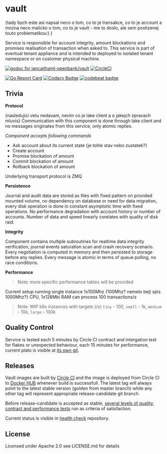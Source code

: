 # vault

{tady bych este asi napsal neco o tom, co to je transakce, co to je account a mozna neco malicko o tom, co to je vault - me to doslo, ale sem postizenej touto problematikou:) }

Service is responsible for account integrity, amount blockations and promises realisation of transaction when asked to. This service is part of eventual tenant appliance and is intended to deployed to isolated tenant namespace or on customer physical machine.

[![godoc for jancajthaml-openbank/vault](https://godoc.org/github.com/nathany/looper?status.svg)](https://godoc.org/github.com/jancajthaml-openbank/vault) [![CircleCI](https://circleci.com/gh/jancajthaml-openbank/vault/tree/master.svg?style=shield)](https://circleci.com/gh/jancajthaml-openbank/vault/tree/master)

[![Go Report Card](https://goreportcard.com/badge/github.com/jancajthaml-openbank/vault)](https://goreportcard.com/report/github.com/jancajthaml-openbank/vault) [![Codacy Badge](https://api.codacy.com/project/badge/Grade/a7937e961c7d453288ef469a1ecdac7a)](https://www.codacy.com/app/jancajthaml-openbank/vault?utm_source=github.com&amp;utm_medium=referral&amp;utm_content=jancajthaml-openbank/vault&amp;utm_campaign=Badge_Grade) [![codebeat badge](https://codebeat.co/badges/01fcc4c7-cb8a-4964-94e9-03b4b65500dc)](https://codebeat.co/projects/github-com-jancajthaml-openbank-vault-master)

## Trivia

**Protocol**

{nasledujici vetu nedavam, nevim co je lake client a o jakejch zpravach mluvis}
Communication with this component is done through lake client and no messages originates from this service, only atomic replies.


*Component accepts following commands*

* Ask account about its current state {je tohle stav nebo zustatek?}
* Create account
* Promise blockation of amount
* Commit blockation of amount
* Rollback blockation of amount

Underlying transport protocol is ZMQ

**Persistence**

Journal and audit data are stored as files with fixed pattern on provided mounted volume, no dependency on database or need for data migration, every disk operation is done in constant asymptotic time with fixed operations. No performance degradation with account history or number of accounts. Number of data and speed linearly corelates with quality of disk raid.

**Integrity**

Component contains multiple subroutines for realtime data integrity verification, journal events saturation scan and crash recovery scenario. Every negotiation is computed in memory and then persisted to storage before any replies. Every message is atomic in terms of queue polling, no race conditions.

**Performance**

> Note: more specific performance tables will be provided

Current setup running single instance 1x100Mhz {100Mhz? nemelo bejt spis 1000Mhz?} CPU, 1x128Mbi RAM can process 100 transactions/s

> Note: WIP k8s instances with targets (/s) `tiny` - 100, `small` - 1k, `medium` - 10k, `large` - 100k

## Quality Control

Service is tested each 5 minutes by Circle CI contract and intergation test for flakes or unexpected behaviour, each 15 minutes for performance, current plato is visible at [its own git](https://github.com/jancajthaml-openbank/health-check).

## Releases

Vault images are built by [Circle CI](https://circleci.com/gh/jancajthaml-openbank/vault/tree/master) and the image is deployed from Circle CI to [Docker HUB](https://hub.docker.com/r/openbank/vault/) whenever build is successfull. The latest tag will always point to the latest stable version (golden from master branch) while any other tag will represent appropriate release-candidate git branch.

Before release-candidate is accepted as stable, [several levels of quality, contract and performance tests](https://github.com/jancajthaml-openbank/e2e) run as criteria of satisfaction.

Current status is visible in [health check](https://github.com/jancajthaml-openbank/health-check)
repository.

## License

Licensed under Apache 2.0 see LICENSE.md for details
